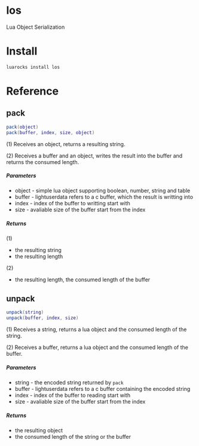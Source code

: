 # los

Lua Object Serialization

# Install

```bash
luarocks install los
```

# Reference

## pack

```Lua
pack(object)
pack(buffer, index, size, object)
```

(1) Receives an object, returns a resulting string.

(2) Receives a buffer and an object, writes the result into the buffer and returns the consumed length.

##### Parameters

- object - simple lua object supporting boolean, number, string and table
- buffer - lightuserdata refers to a c buffer, which the result is writting into
- index - index of the buffer to writting start with
- size - avaliable size of the buffer start from the index

##### Returns

(1)
- the resulting string
- the resulting length

(2)
- the resulting length, the consumed length of the buffer

## unpack

```Lua
unpack(string)
unpack(buffer, index, size)
```

(1) Receives a string, returns a lua object and the consumed length of the string.

(2) Receives a buffer, returns a lua object and the consumed length of the buffer.

##### Parameters

- string - the encoded string returned by `pack`
- buffer - lightuserdata refers to a c buffer containing the encoded string
- index - index of the buffer to reading start with
- size - avaliable size of the buffer start from the index

##### Returns

- the resulting object
- the consumed length of the string or the buffer
